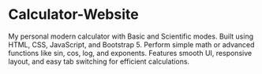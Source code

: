 # Calculator-Website
My personal modern calculator with Basic and Scientific modes. Built using HTML, CSS, JavaScript, and Bootstrap 5. Perform simple math or advanced functions like sin, cos, log, and exponents. Features smooth UI, responsive layout, and easy tab switching for efficient calculations.
